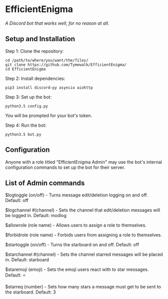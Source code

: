 # EfficientEnigma
*A Discord bot that works well, for no reason at all.*

## Setup and Installation
Step 1: Clone the repository:

    cd /path/to/where/you/want/the/files/
    git clone https://github.com/Tymewalk/EfficientEnigma/
    cd EfficientEnigma
    
Step 2: Install dependencies:

    pip3 install discord-py asyncio aiohttp
    
Step 3: Set up the bot:

    python3.5 config.py

You will be prompted for your bot's token.

Step 4: Run the bot:

    python3.5 bot.py

## Configuration
Anyone with a role titled "EfficientEnigma Admin" may use the bot's internal configuration commands to set up the bot for their server.

## List of Admin commands

$logtoggle (on/off) - Turns message edit/deletion logging on and off. Default: off

$logchannel #(channel) - Sets the channel that edit/deletion messages will be logged in. Default: modlog

$allowrole (role name) - Allows users to assign a role to themselves.

$forbidrole (role name) - Forbids users from assigning a role to themselves.

$startoggle (on/off) - Turns the starboard on and off. Default: off

$starchannel #(channel) - Sets the channel starred messages will be placed in. Default: starboard

$staremoji (emoji) - Sets the emoji users react with to star messages. Default: :star:

$starreq (number) - Sets how many stars a message must get to be sent to the starboard. Default: 3